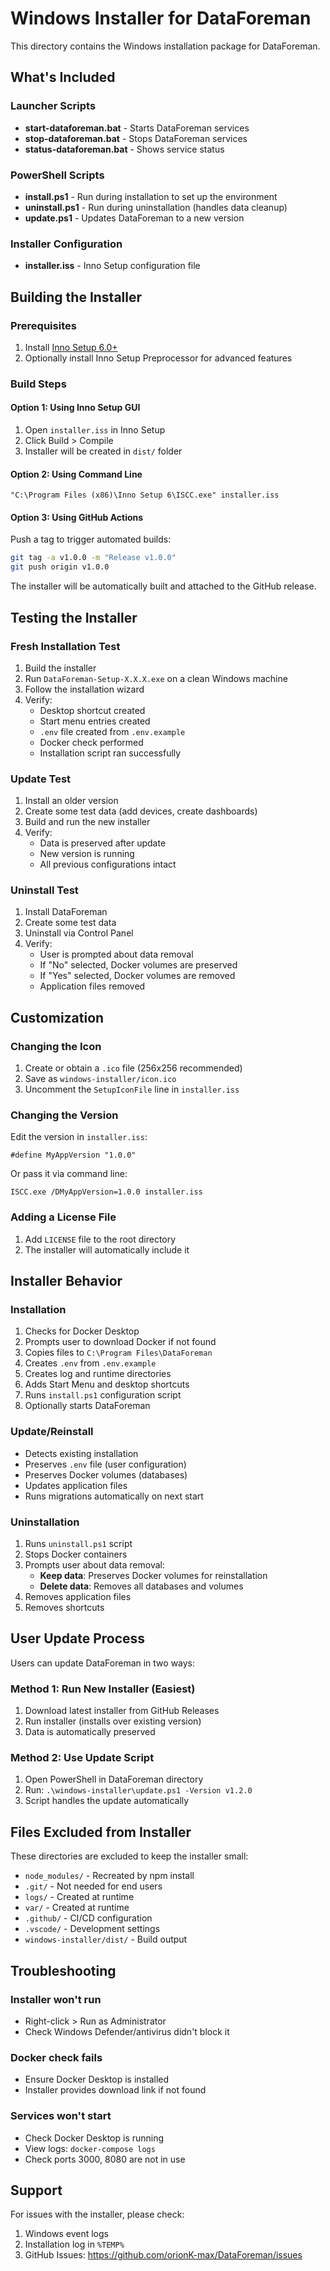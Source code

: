 # Windows Installer for DataForeman

This directory contains the Windows installation package for DataForeman.

## What's Included

### Launcher Scripts
- **start-dataforeman.bat** - Starts DataForeman services
- **stop-dataforeman.bat** - Stops DataForeman services  
- **status-dataforeman.bat** - Shows service status

### PowerShell Scripts
- **install.ps1** - Run during installation to set up the environment
- **uninstall.ps1** - Run during uninstallation (handles data cleanup)
- **update.ps1** - Updates DataForeman to a new version

### Installer Configuration
- **installer.iss** - Inno Setup configuration file

## Building the Installer

### Prerequisites
1. Install [Inno Setup 6.0+](https://jrsoftware.org/isinfo.php)
2. Optionally install Inno Setup Preprocessor for advanced features

### Build Steps

#### Option 1: Using Inno Setup GUI
1. Open `installer.iss` in Inno Setup
2. Click Build > Compile
3. Installer will be created in `dist/` folder

#### Option 2: Using Command Line
```batch
"C:\Program Files (x86)\Inno Setup 6\ISCC.exe" installer.iss
```

#### Option 3: Using GitHub Actions
Push a tag to trigger automated builds:
```bash
git tag -a v1.0.0 -m "Release v1.0.0"
git push origin v1.0.0
```

The installer will be automatically built and attached to the GitHub release.

## Testing the Installer

### Fresh Installation Test
1. Build the installer
2. Run `DataForeman-Setup-X.X.X.exe` on a clean Windows machine
3. Follow the installation wizard
4. Verify:
   - Desktop shortcut created
   - Start menu entries created
   - `.env` file created from `.env.example`
   - Docker check performed
   - Installation script ran successfully

### Update Test
1. Install an older version
2. Create some test data (add devices, create dashboards)
3. Build and run the new installer
4. Verify:
   - Data is preserved after update
   - New version is running
   - All previous configurations intact

### Uninstall Test
1. Install DataForeman
2. Create some test data
3. Uninstall via Control Panel
4. Verify:
   - User is prompted about data removal
   - If "No" selected, Docker volumes are preserved
   - If "Yes" selected, Docker volumes are removed
   - Application files removed

## Customization

### Changing the Icon
1. Create or obtain a `.ico` file (256x256 recommended)
2. Save as `windows-installer/icon.ico`
3. Uncomment the `SetupIconFile` line in `installer.iss`

### Changing the Version
Edit the version in `installer.iss`:
```inno
#define MyAppVersion "1.0.0"
```

Or pass it via command line:
```batch
ISCC.exe /DMyAppVersion=1.0.0 installer.iss
```

### Adding a License File
1. Add `LICENSE` file to the root directory
2. The installer will automatically include it

## Installer Behavior

### Installation
1. Checks for Docker Desktop
2. Prompts user to download Docker if not found
3. Copies files to `C:\Program Files\DataForeman`
4. Creates `.env` from `.env.example`
5. Creates log and runtime directories
6. Adds Start Menu and desktop shortcuts
7. Runs `install.ps1` configuration script
8. Optionally starts DataForeman

### Update/Reinstall
- Detects existing installation
- Preserves `.env` file (user configuration)
- Preserves Docker volumes (databases)
- Updates application files
- Runs migrations automatically on next start

### Uninstallation
1. Runs `uninstall.ps1` script
2. Stops Docker containers
3. Prompts user about data removal:
   - **Keep data**: Preserves Docker volumes for reinstallation
   - **Delete data**: Removes all databases and volumes
4. Removes application files
5. Removes shortcuts

## User Update Process

Users can update DataForeman in two ways:

### Method 1: Run New Installer (Easiest)
1. Download latest installer from GitHub Releases
2. Run installer (installs over existing version)
3. Data is automatically preserved

### Method 2: Use Update Script
1. Open PowerShell in DataForeman directory
2. Run: `.\windows-installer\update.ps1 -Version v1.2.0`
3. Script handles the update automatically

## Files Excluded from Installer

These directories are excluded to keep the installer small:
- `node_modules/` - Recreated by npm install
- `.git/` - Not needed for end users
- `logs/` - Created at runtime
- `var/` - Created at runtime
- `.github/` - CI/CD configuration
- `.vscode/` - Development settings
- `windows-installer/dist/` - Build output

## Troubleshooting

### Installer won't run
- Right-click > Run as Administrator
- Check Windows Defender/antivirus didn't block it

### Docker check fails
- Ensure Docker Desktop is installed
- Installer provides download link if not found

### Services won't start
- Check Docker Desktop is running
- View logs: `docker-compose logs`
- Check ports 3000, 8080 are not in use

## Support

For issues with the installer, please check:
1. Windows event logs
2. Installation log in `%TEMP%`
3. GitHub Issues: https://github.com/orionK-max/DataForeman/issues
